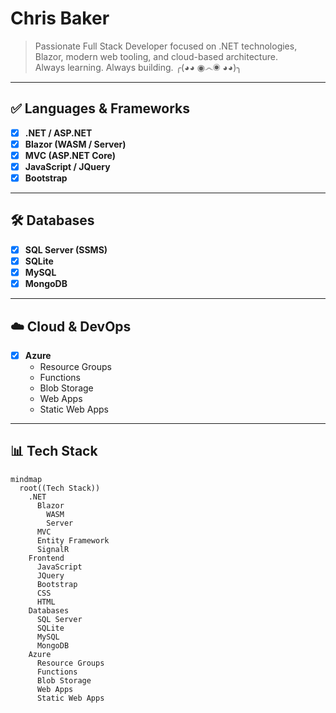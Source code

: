 #  Chris Baker

> Passionate Full Stack Developer focused on .NET technologies, Blazor, modern web tooling, and cloud-based architecture.  
> Always learning. Always building. ╭(◕◕ ◉෴◉ ◕◕)╮

---

## ✅ Languages & Frameworks

- [x] **.NET / ASP.NET**
- [x] **Blazor (WASM / Server)**
- [x] **MVC (ASP.NET Core)**
- [x] **JavaScript / JQuery**
- [x] **Bootstrap**

---

## 🛠️ Databases

- [x] **SQL Server (SSMS)**
- [x] **SQLite**
- [x] **MySQL**
- [x] **MongoDB**

---

## ☁️ Cloud & DevOps

- [x] **Azure**  
  - Resource Groups  
  - Functions  
  - Blob Storage  
  - Web Apps  
  - Static Web Apps

---

## 📊 Tech Stack

```mermaid
mindmap
  root((Tech Stack))
    .NET
      Blazor
        WASM
        Server
      MVC
      Entity Framework
      SignalR
    Frontend
      JavaScript
      JQuery
      Bootstrap
      CSS
      HTML
    Databases
      SQL Server
      SQLite
      MySQL
      MongoDB
    Azure
      Resource Groups
      Functions
      Blob Storage
      Web Apps
      Static Web Apps
 ```
